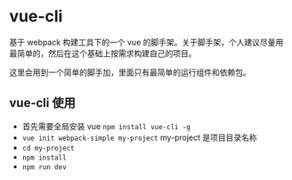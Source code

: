 # vue-cli
基于 webpack 构建工具下的一个 vue 的脚手架。关于脚手架，个人建议尽量用最简单的，然后在这个基础上按需求构建自己的项目。

这里会用到一个简单的脚手加，里面只有最简单的运行组件和依赖包。

## vue-cli 使用
- 首先需要全局安装 vue `npm install vue-cli -g`
- `vue init webpack-simple my-project` my-project 是项目目录名称
- `cd my-project`
- `npm install`
- `npm run dev`